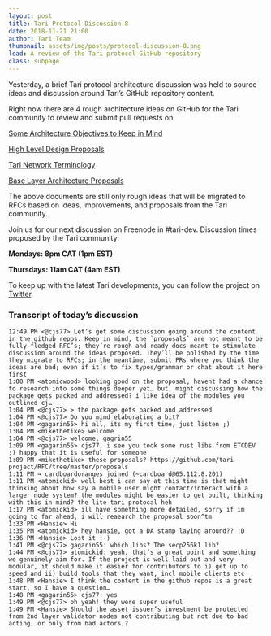 ```yaml
---
layout: post
title: Tari Protocol Discussion 8
date: 2018-11-21 21:00
author: Tari Team
thumbnail: assets/img/posts/protocol-discussion-8.png
lead: A review of the Tari protocol GitHub repository
class: subpage
---
```


Yesterday, a brief Tari protocol architecture discussion was held to source ideas and discussion around Tari’s GitHub repository content.

Right now there are 4 rough architecture ideas on GitHub for the Tari community to review and submit pull requests on.

[Some Architecture Objectives to Keep in Mind](https://github.com/tari-project/RFC/blob/master/proposals/181029-overview.md)

[High Level Design Proposals](https://github.com/tari-project/RFC/blob/master/proposals/181102-high-level-design.md)

[Tari Network Terminology](https://github.com/tari-project/RFC/blob/master/Glossary.md)

[Base Layer Architecture Proposals](https://github.com/tari-project/RFC/blob/master/proposals/181107-base-layer-architecture.md)

The above documents are still only rough ideas that will be migrated to RFCs based on ideas, improvements, and proposals from the Tari community.

Join us for our next discussion on Freenode in #tari-dev.
Discussion times proposed by the Tari community:

**Mondays: 8pm CAT (1pm EST)**

**Thursdays: 11am CAT (4am EST)**

To keep up with the latest Tari developments, you can follow the project on [Twitter](https://twitter.com/tari).

### Transcript of today’s discussion

```
12:49 PM <@cjs77> Let’s get some discussion going around the content in the github repos. Keep in mind, the `proposals` are not meant to be fully-fledged RFC’s; they’re rough and ready docs meant to stimulate discussion around the ideas proposed. They’ll be polished by the time they migrate to RFCs; in the meantime, submit PRs where you think the ideas are bad; even if it’s to fix typos/grammar or chat about it here first
1:00 PM <atomicwood> looking good on the proposal, havent had a chance to research into some things deeper yet… but, might discussing how the package gets packed and addressed? i like idea of the modules you outlined cj…
1:04 PM <@cjs77> > the package gets packed and addressed
1:04 PM <@cjs77> Do you mind elaborating a bit?
1:04 PM <gagarin55> hi all, its my first time, just listen ;)
1:04 PM <mikethetike> welcome
1:04 PM <@cjs77> welcome, gagrin55
1:09 PM <gagarin55> cjs77, i see you took some rust libs from ETCDEV ;) happy that it is useful for someone
1:09 PM <mikethetike> these proposals? https://github.com/tari-project/RFC/tree/master/proposals
1:11 PM → cardboardoranges joined (~cardboard@65.112.8.201)
1:11 PM <atomickid> well best i can say at this time is that might thinking about how say a mobile user might contact/interact with a larger node system? the modules might be easier to get built, thinking with this in mind? the lite tari protocal heh
1:17 PM <atomickid> ill have something more detailed, sorry if im going to far ahead, i will reaearch the proposal soon^tm
1:33 PM <Hansie> Hi
1:35 PM <atomickid> hey hansie, got a DA stamp laying around?? :D
1:36 PM <Hansie> Lost it :-)
1:41 PM <@cjs77> gagarin55: which libs? The secp256k1 lib?
1:44 PM <@cjs77> atomickid: yeah, that’s a great point and something we genuinely aim for. If the project is well laid out and very modular, it should make it easier for contributors to i) get up to speed and ii) build tools that they want, incl mobile clients etc
1:48 PM <Hansie> I think the content in the github repos is a great start, so I have a question…
1:48 PM <gagarin55> cjs77: yes
1:49 PM <@cjs77> oh yeah! they were super useful
1:49 PM <Hansie> Should the asset issuer’s investment be protected from 2nd layer validator nodes not contributing but not due to bad acting, or only from bad actors,?
```
